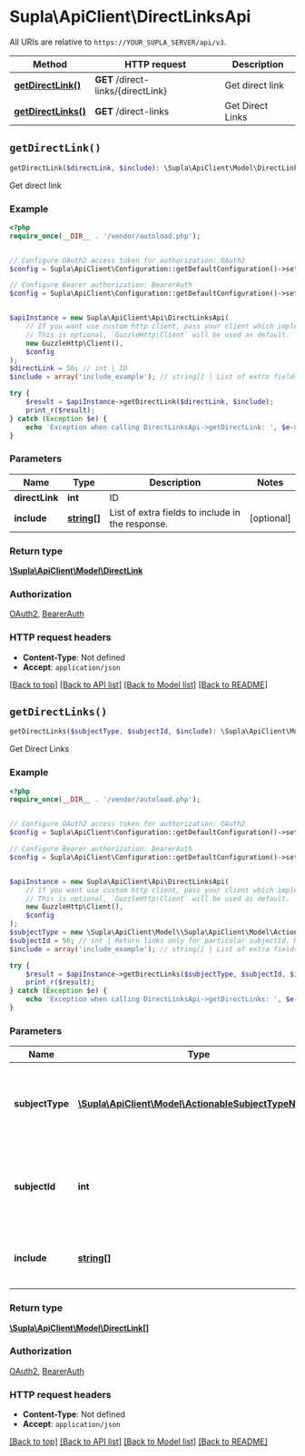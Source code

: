 # Supla\ApiClient\DirectLinksApi

All URIs are relative to `https://YOUR_SUPLA_SERVER/api/v3`.

Method | HTTP request | Description
------------- | ------------- | -------------
[**getDirectLink()**](DirectLinksApi.md#getDirectLink) | **GET** /direct-links/{directLink} | Get direct link
[**getDirectLinks()**](DirectLinksApi.md#getDirectLinks) | **GET** /direct-links | Get Direct Links


## `getDirectLink()`

```php
getDirectLink($directLink, $include): \Supla\ApiClient\Model\DirectLink
```

Get direct link

### Example

```php
<?php
require_once(__DIR__ . '/vendor/autoload.php');


// Configure OAuth2 access token for authorization: OAuth2
$config = Supla\ApiClient\Configuration::getDefaultConfiguration()->setAccessToken('YOUR_ACCESS_TOKEN');

// Configure Bearer authorization: BearerAuth
$config = Supla\ApiClient\Configuration::getDefaultConfiguration()->setAccessToken('YOUR_ACCESS_TOKEN');


$apiInstance = new Supla\ApiClient\Api\DirectLinksApi(
    // If you want use custom http client, pass your client which implements `GuzzleHttp\ClientInterface`.
    // This is optional, `GuzzleHttp\Client` will be used as default.
    new GuzzleHttp\Client(),
    $config
);
$directLink = 56; // int | ID
$include = array('include_example'); // string[] | List of extra fields to include in the response.

try {
    $result = $apiInstance->getDirectLink($directLink, $include);
    print_r($result);
} catch (Exception $e) {
    echo 'Exception when calling DirectLinksApi->getDirectLink: ', $e->getMessage(), PHP_EOL;
}
```

### Parameters

Name | Type | Description  | Notes
------------- | ------------- | ------------- | -------------
 **directLink** | **int**| ID |
 **include** | [**string[]**](../Model/string.md)| List of extra fields to include in the response. | [optional]

### Return type

[**\Supla\ApiClient\Model\DirectLink**](../Model/DirectLink.md)

### Authorization

[OAuth2](../../README.md#OAuth2), [BearerAuth](../../README.md#BearerAuth)

### HTTP request headers

- **Content-Type**: Not defined
- **Accept**: `application/json`

[[Back to top]](#) [[Back to API list]](../../README.md#endpoints)
[[Back to Model list]](../../README.md#models)
[[Back to README]](../../README.md)

## `getDirectLinks()`

```php
getDirectLinks($subjectType, $subjectId, $include): \Supla\ApiClient\Model\DirectLink[]
```

Get Direct Links

### Example

```php
<?php
require_once(__DIR__ . '/vendor/autoload.php');


// Configure OAuth2 access token for authorization: OAuth2
$config = Supla\ApiClient\Configuration::getDefaultConfiguration()->setAccessToken('YOUR_ACCESS_TOKEN');

// Configure Bearer authorization: BearerAuth
$config = Supla\ApiClient\Configuration::getDefaultConfiguration()->setAccessToken('YOUR_ACCESS_TOKEN');


$apiInstance = new Supla\ApiClient\Api\DirectLinksApi(
    // If you want use custom http client, pass your client which implements `GuzzleHttp\ClientInterface`.
    // This is optional, `GuzzleHttp\Client` will be used as default.
    new GuzzleHttp\Client(),
    $config
);
$subjectType = new \Supla\ApiClient\Model\\Supla\ApiClient\Model\ActionableSubjectTypeNames(); // \Supla\ApiClient\Model\ActionableSubjectTypeNames | Return links only for particular subjectType. Must be used with subjectId.
$subjectId = 56; // int | Return links only for particular subjectId. Must be used with subjectType.
$include = array('include_example'); // string[] | List of extra fields to include in the response.

try {
    $result = $apiInstance->getDirectLinks($subjectType, $subjectId, $include);
    print_r($result);
} catch (Exception $e) {
    echo 'Exception when calling DirectLinksApi->getDirectLinks: ', $e->getMessage(), PHP_EOL;
}
```

### Parameters

Name | Type | Description  | Notes
------------- | ------------- | ------------- | -------------
 **subjectType** | [**\Supla\ApiClient\Model\ActionableSubjectTypeNames**](../Model/.md)| Return links only for particular subjectType. Must be used with subjectId. | [optional]
 **subjectId** | **int**| Return links only for particular subjectId. Must be used with subjectType. | [optional]
 **include** | [**string[]**](../Model/string.md)| List of extra fields to include in the response. | [optional]

### Return type

[**\Supla\ApiClient\Model\DirectLink[]**](../Model/DirectLink.md)

### Authorization

[OAuth2](../../README.md#OAuth2), [BearerAuth](../../README.md#BearerAuth)

### HTTP request headers

- **Content-Type**: Not defined
- **Accept**: `application/json`

[[Back to top]](#) [[Back to API list]](../../README.md#endpoints)
[[Back to Model list]](../../README.md#models)
[[Back to README]](../../README.md)
